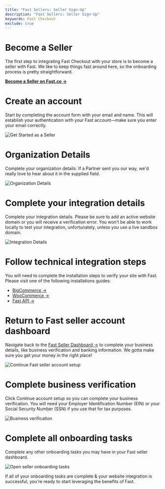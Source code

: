 ```yaml
---
title: "Fast Sellers: Seller Sign-Up"
description: "Fast Sellers: Seller Sign-Up"
keywords: Fast Checkout
exclude: true
---
```


# Become a Seller

The first step to integrating Fast Checkout with your store is to become a seller with Fast. We like to keep things fast around here, so the onboarding process is pretty straightforward.

[**Become a Seller on Fast.co →**](https://www.fast.co/business)

# Create an account

Start by completing the account form with your email and name. This will establish your authentication with your Fast account—make sure you enter your email correctly.

![Get Started as a Seller](https://www.dropbox.com/s/wkgzvje5ox4lekb/01-get-started.png?raw=1)

# Organization Details

Complete your organization details. If a Partner sent you our way, we'd really love to hear about it in the supplied field.

![Organization Details](https://www.dropbox.com/s/phaw5ucc91n6lp4/02-org-details.png?raw=1)

# Complete your integration details

Complete your integration details. Please be sure to add an active website domain or you will receive a verification error. You won't be able to work locally to test your integration, unfortunately, unless you use a live sandbox domain.

![Integration Details](https://www.dropbox.com/s/fvf3pztpvvbw0jt/03-integration-details.png?raw=1)

# Follow technical integration steps

You will need to complete the installation steps to verify your site with Fast. Please visit one of the following installations guides:

- [BigCommerce →](/developer-portal/bigcommerce)
- [WooCommerce →](/developer-portal/woocommerce/)
- [Fast API →](/developer-portal/fast-api/)

# Return to Fast seller account dashboard

Navigate back to the [Fast Seller Dashboard →](https://www.fast.co/business/dash/home) to complete your business details, like business verification and banking information. We gotta make sure you get your money in the right place!

![Continue Fast seller account setup](https://www.dropbox.com/s/l0isxje5jz62j64/07-business-details.png?raw=1)

# Complete business verification

Click Continue account setup so you can complete your business verification. You will need your Employer Identification Number (EIN) or your Social Security Number (SSN) if you use that for tax purposes.

![Business verification](https://www.dropbox.com/s/4kepm4jxg7kvndh/business-verification-with-stripe.png?raw=1)

# Complete all onboarding tasks

Complete any other onboarding tasks you may have in your Fast seller dashboard.

![Open seller onboarding tasks](https://www.dropbox.com/s/0mh904le0tvwumi/seller-dashboard-open-onboarding-tasks.png?raw=1)

If all of your onboarding tasks are complete & your website integration is successful, you're ready to start leveraging the benefits of Fast.
